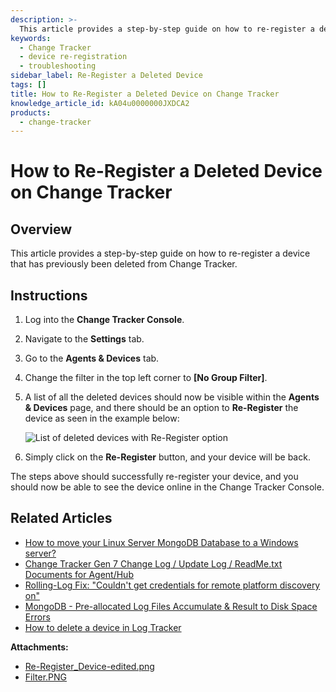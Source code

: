 ```yaml
---
description: >-
  This article provides a step-by-step guide on how to re-register a device that has previously been deleted from Change Tracker.
keywords:
  - Change Tracker
  - device re-registration
  - troubleshooting
sidebar_label: Re-Register a Deleted Device
tags: []
title: How to Re-Register a Deleted Device on Change Tracker
knowledge_article_id: kA04u0000000JXDCA2
products:
  - change-tracker
---
```


# How to Re-Register a Deleted Device on Change Tracker

## Overview

This article provides a step-by-step guide on how to re-register a device that has previously been deleted from Change Tracker.

## Instructions

1. Log into the **Change Tracker Console**.
2. Navigate to the **Settings** tab.
3. Go to the **Agents & Devices** tab.
4. Change the filter in the top left corner to **[No Group Filter]**.
5. A list of all the deleted devices should now be visible within the **Agents & Devices** page, and there should be an option to **Re-Register** the device as seen in the example below:

   ![List of deleted devices with Re-Register option](Re-Register_Device-edited.png)

6. Simply click on the **Re-Register** button, and your device will be back.

The steps above should successfully re-register your device, and you should now be able to see the device online in the Change Tracker Console.

## Related Articles

- [How to move your Linux Server MongoDB Database to a Windows server?](https://example.com)
- [Change Tracker Gen 7 Change Log / Update Log / ReadMe.txt Documents for Agent/Hub](https://example.com)
- [Rolling-Log Fix: "Couldn't get credentials for remote platform discovery on"](https://example.com)
- [MongoDB - Pre-allocated Log Files Accumulate & Result to Disk Space Errors](https://example.com)
- [How to delete a device in Log Tracker](https://example.com)

**Attachments:**
- [Re-Register_Device-edited.png](https://example.com)
- [Filter.PNG](https://example.com)